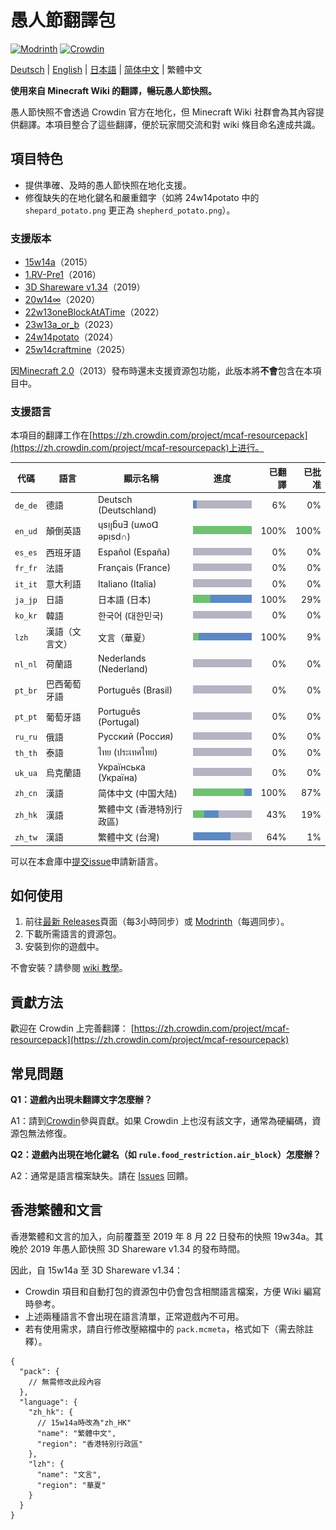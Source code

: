 # 愚人節翻譯包

[![Modrinth](https://img.shields.io/modrinth/dt/april-fools-translation?label=Modrinth&color=darkgreen&labelColor=black&logo=modrinth)](https://modrinth.com/mod/april-fools-translation)
[![Crowdin](https://badges.crowdin.net/mcaf-resourcepack/localized.svg)](https://crowdin.com/project/mcaf-resourcepack)

[Deutsch](README.de.md) | [English](README.md) | [日本語](README.ja.md) | [简体中文](README.zh-hans.md) | 繁體中文

**使用來自 Minecraft Wiki 的翻譯，暢玩愚人節快照。**

愚人節快照不會透過 Crowdin 官方在地化，但 Minecraft Wiki 社群會為其內容提供翻譯。本項目整合了這些翻譯，便於玩家間交流和對 wiki 條目命名達成共識。

## 項目特色

- 提供準確、及時的愚人節快照在地化支援。
- 修復缺失的在地化鍵名和嚴重錯字（如將 24w14potato 中的 `shepard_potato.png` 更正為 `shepherd_potato.png`）。

### 支援版本

- [15w14a](https://zh.minecraft.wiki/w/15w14a)（2015）
- [1.RV-Pre1](https://zh.minecraft.wiki/w/Java版1.RV-Pre1)（2016）
- [3D Shareware v1.34](https://zh.minecraft.wiki/w/Java版3D_Shareware_v1.34)（2019）
- [20w14∞](https://zh.minecraft.wiki/w/20w14infinite)（2020）
- [22w13oneBlockAtATime](https://zh.minecraft.wiki/w/22w13oneBlockAtATime)（2022）
- [23w13a_or_b](https://zh.minecraft.wiki/w/23w13a_or_b)（2023）
- [24w14potato](https://zh.minecraft.wiki/w/24w14potato)（2024）
- [25w14craftmine](https://zh.minecraft.wiki/w/25w14craftmine)（2025）

因[Minecraft 2.0](https://zh.minecraft.wiki/w/Java版2.0)（2013）發布時還未支援資源包功能，此版本將**不會**包含在本項目中。

### 支援語言

本項目的翻譯工作在[https://zh.crowdin.com/project/mcaf-resourcepack](https://zh.crowdin.com/project/mcaf-resourcepack)上进行。

| 代碼 | 語言 | 顯示名稱 | 進度 | 已翻譯 | 已批准 |
| --- | --- | --- | --- | ---: | ---: |
| `de_de` | 德語 | Deutsch (Deutschland) | <img src="badges/de_de.png"> | 6% | 0% |
| `en_ud` | 顛倒英語 | ɥsᴉꞁᵷuƎ (uʍoᗡ ǝpᴉsd∩) | <img src="badges/en_ud.png"> | 100% | 100% |
| `es_es` | 西班牙語 | Español (España) | <img src="badges/es_es.png"> | 0% | 0% |
| `fr_fr` | 法語 | Français (France) | <img src="badges/fr_fr.png"> | 0% | 0% |
| `it_it` | 意大利語 | Italiano (Italia) | <img src="badges/it_it.png"> | 0% | 0% |
| `ja_jp` | 日語 | 日本語 (日本) | <img src="badges/ja_jp.png"> | 100% | 29% |
| `ko_kr` | 韓語 | 한국어 (대한민국)| <img src="badges/ko_kr.png"> | 0% | 0% |
| `lzh` | 漢語（文言文） | 文言（華夏）| <img src="badges/lzh.png"> | 100% | 9% |
| `nl_nl` | 荷蘭語 | Nederlands (Nederland) | <img src="badges/nl_nl.png"> | 0% | 0% |
| `pt_br` | 巴西葡萄牙語 | Português (Brasil) | <img src="badges/pt_br.png"> | 0% | 0% |
| `pt_pt` | 葡萄牙語 | Português (Portugal) | <img src="badges/pt_pt.png"> | 0% | 0% |
| `ru_ru` | 俄語 | Русский (Россия) | <img src="badges/ru_ru.png"> | 0% | 0% |
| `th_th` | 泰語 | ไทย (ประเทศไทย) | <img src="badges/th_th.png"> | 0% | 0% |
| `uk_ua` | 烏克蘭語 | Українська (Україна) | <img src="badges/uk_ua.png"> | 0% | 0% |
| `zh_cn` | 漢語 | 简体中文 (中国大陆) | <img src="badges/zh_cn.png"> | 100% | 87% |
| `zh_hk` | 漢語 | 繁體中文 (香港特別行政區) | <img src="badges/zh_hk.png"> | 43% | 19% |
| `zh_tw` | 漢語 | 繁體中文 (台灣) | <img src="badges/zh_tw.png"> | 64% | 1% |

可以在本倉庫中[提交issue](https://github.com/mc-wiki/mcaf-resourcepack/issues)申請新語言。

## 如何使用

1. 前往[最新 Releases](https://github.com/mc-wiki/mcaf-resourcepack/releases/latest)頁面（每3小時同步）或 [Modrinth](https://modrinth.com/resourcepack/april-fools-translation)（每週同步）。
2. 下載所需語言的資源包。
3. 安裝到你的遊戲中。

不會安裝？請參閱 [wiki 教學](https://zh.minecraft.wiki/w/Tutorial:加载资源包)。

## 貢獻方法

歡迎在 Crowdin 上完善翻譯：
[https://zh.crowdin.com/project/mcaf-resourcepack](https://zh.crowdin.com/project/mcaf-resourcepack)

## 常見問題

**Q1：遊戲內出現未翻譯文字怎麼辦？**

A1：請到[Crowdin](#貢獻方法)參與貢獻。如果 Crowdin 上也沒有該文字，通常為硬編碼，資源包無法修復。

**Q2：遊戲內出現在地化鍵名（如 `rule.food_restriction.air_block`）怎麼辦？**

A2：通常是語言檔案缺失。請在 [Issues](https://github.com/mc-wiki/mcaf-resourcepack/issues) 回饋。

<!-- The following content is specifically provided for zh_hk and lzh players, and can be omitted.-->

## 香港繁體和文言

香港繁體和文言的加入，向前覆蓋至 2019 年 8 月 22 日發布的快照 19w34a。其晚於 2019 年愚人節快照 3D Shareware v1.34 的發布時間。

因此，自 15w14a 至 3D Shareware v1.34：

- Crowdin 項目和自動打包的資源包中仍會包含相關語言檔案，方便 Wiki 編寫時參考。
- 上述兩種語言不會出現在語言清單，正常遊戲內不可用。
- 若有使用需求，請自行修改壓縮檔中的 `pack.mcmeta`，格式如下（需去除註釋）。

```jsonc
{
  "pack": {
    // 無需修改此段內容
  },
  "language": {
    "zh_hk": {
      // 15w14a時改為"zh_HK"
      "name": "繁體中文",
      "region": "香港特別行政區"
    },
    "lzh": {
      "name": "文言",
      "region": "華夏"
    }
  }
}
```
